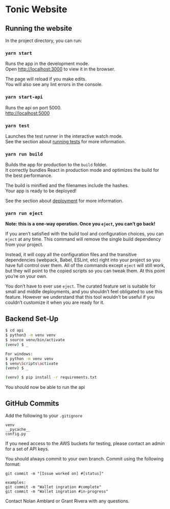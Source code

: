 # Tonic Website

## Running the website

In the project directory, you can run:

### `yarn start`

Runs the app in the development mode.\
Open [http://localhost:3000](http://localhost:3000) to view it in the browser.

The page will reload if you make edits.\
You will also see any lint errors in the console.

### `yarn start-api`
Runs the api on port 5000.\
[http://localhost:5000](http://localhost:5000)

### `yarn test`

Launches the test runner in the interactive watch mode.\
See the section about [running tests](https://facebook.github.io/create-react-app/docs/running-tests) for more information.

### `yarn run build`

Builds the app for production to the `build` folder.\
It correctly bundles React in production mode and optimizes the build for the best performance.

The build is minified and the filenames include the hashes.\
Your app is ready to be deployed!

See the section about [deployment](https://facebook.github.io/create-react-app/docs/deployment) for more information.

### `yarn run eject`

**Note: this is a one-way operation. Once you `eject`, you can’t go back!**

If you aren’t satisfied with the build tool and configuration choices, you can `eject` at any time. This command will remove the single build dependency from your project.

Instead, it will copy all the configuration files and the transitive dependencies (webpack, Babel, ESLint, etc) right into your project so you have full control over them. All of the commands except `eject` will still work, but they will point to the copied scripts so you can tweak them. At this point you’re on your own.

You don’t have to ever use `eject`. The curated feature set is suitable for small and middle deployments, and you shouldn’t feel obligated to use this feature. However we understand that this tool wouldn’t be useful if you couldn’t customize it when you are ready for it.


## Backend Set-Up

```Bash
$ cd api
$ python3 -m venv venv
$ source venv/bin/activate
(venv) $ _

For windows:
$ python -m venv venv
$ venv\Scripts\activate
(venv) $ _

(venv) $ pip install -r requirements.txt
```
You should now be able to run the api


## GitHub Commits
Add the following to your `.gitignore`
```
venv
__pycache__
config.py
```
If you need access to the AWS buckets for testing, please contact an admin for a set of API keys.

You should always commit to your own branch. Commit using the following format:
```
git commit -m "[Issue worked on] #[status]"

examples:
git commit -m "Wallet ingration #complete"
git commit -m "Wallet ingration #in-progress"
```


Contact Nolan Amblard or Grant Rivera with any questions.
